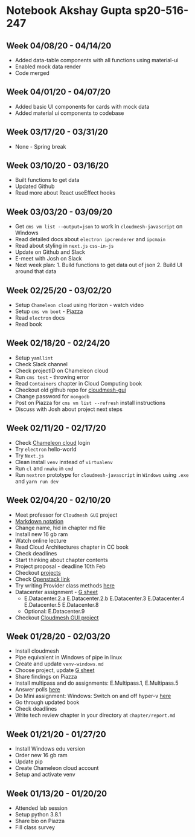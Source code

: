 # Notebook Akshay Gupta sp20-516-247

## Week 04/08/20 - 04/14/20
* Added data-table components with all functions using material-ui
* Enabled mock data render
* Code merged

## Week 04/01/20 - 04/07/20
* Added basic UI components for cards with mock data 
* Added material ui components to codebase

## Week 03/17/20 - 03/31/20
* None - Spring break

## Week 03/10/20 - 03/16/20
* Built functions to get data
* Updated Github
* Read more about React useEffect hooks

## Week 03/03/20 - 03/09/20
* Get `cms vm list --output=json` to work in `cloudmesh-javascript` on Windows
* Read detailed docs about `electron ipcrenderer` and `ipcmain` 
* Read about styling in `next.js` `css-in-js`
* Update on Github and Slack
* E-meet with Josh on Slack
* Next week plan: 1. Build functions to get data out of json 2. Build UI around that data

## Week 02/25/20 - 03/02/20
* Setup `Chameleon cloud` using Horizon - watch video
* Setup `cms vm boot` - [Piazza](https://piazza.com/class/k4xfd8nxutk4ka?cid=227)
* Read `electron` docs
* Read book

## Week 02/18/20 - 02/24/20
* Setup `yamllint`
* Check Slack channel
* Check projectID on Chameleon cloud
* Run `cms test` - throwing error
* Read `Containers` chapter in Cloud Computing book
* Checkout old github repo for [cloudmesh-gui](https://github.com/cloudmesh-community/graphql)
* Change password for `mongodb`
* Post on Piazza for `cms vm list --refresh` install instructions
* Discuss with Josh about project next steps

## Week 02/11/20 - 02/17/20
* Check [Chameleon cloud](https://www.chameleoncloud.org/login/?next=/user/projects/37347/) login
* Try `electron` hello-world
* Try `Next.js`
* Clean install `venv` instead of `virtualenv`
* Run `cl` and `nmake` in `cmd`
* Run `nextron` prototype for `cloudmesh-javascript` in `Windows` using `.exe` and `yarn run dev`

## Week 02/04/20 - 02/10/20

* Meet professor for `Cloudmesh GUI` project
* [Markdown notation](https://raw.githubusercontent.com/cloudmesh-community/book/master/chapters/preface/notation.md)
* Change name, hid in chapter md file
* Install new 16 gb ram
* Watch online lecture
* Read Cloud Architectures chapter in CC book
* Check deadlines
* Start thinking about chapter contents
* Project proposal - deadline 10th Feb
* Checkout [projects](https://cloudmesh.github.io/cloudmesh-manual/projects/)
* Check [Openstack link](https://kvm.tacc.chameleoncloud.org/project/)
* Try writing Provider class methods [here](https://piazza.com/class/k4xfd8nxutk4ka?cid=113)
* Datacenter assignment - [G sheet](https://docs.google.com/spreadsheets/d/1gh869zfjA4sVxL8-ga0af2_HLTTuOoD1IReuRSrbq4I/edit#gid=0)
  * E.Datacenter.2.a
    E.Datacenter.2.b
    E.Datacenter.3
    E.Datacenter.4
    E.Datacenter.5
    E.Datacenter.8
  * Optional: E.Datacenter.9
* Checkout [Cloudmesh GUI project](https://cloudmesh.github.io/cloudmesh-manual/projects/project-gui.html)

## Week 01/28/20 - 02/03/20

* Install cloudmesh
* Pipe equivalent in Windows of pipe in linux
* Create and update `venv-windows.md`
* Choose project, update [G sheet](https://docs.google.com/spreadsheets/d/1QxlFCSQI66-zR9H6uI9-N5F99fi23o3enrU51QJdQ7c/edit?usp=sharing) 
* Share findings on Piazza
* Install multipass and do assignments: E.Multipass.1, E.Multipass.5
* Answer polls [here](https://piazza.com/class/k4xfd8nxutk4ka?cid=130)
* Do Mini assignment: Windows: Switch on and off hyper-v [here](https://piazza.com/class/k4xfd8nxutk4ka?cid=106)
* Go through updated book
* Check deadlines
* Write tech review chapter in your directory at `chapter/report.md`

## Week 01/21/20 - 01/27/20

* Install Windows edu version
* Order new 16 gb ram
* Update pip
* Create Chameleon cloud account
* Setup and activate venv

## Week 01/13/20 - 01/20/20

* Attended lab session
* Setup python 3.8.1
* Share bio on Piazza
* Fill class survey

